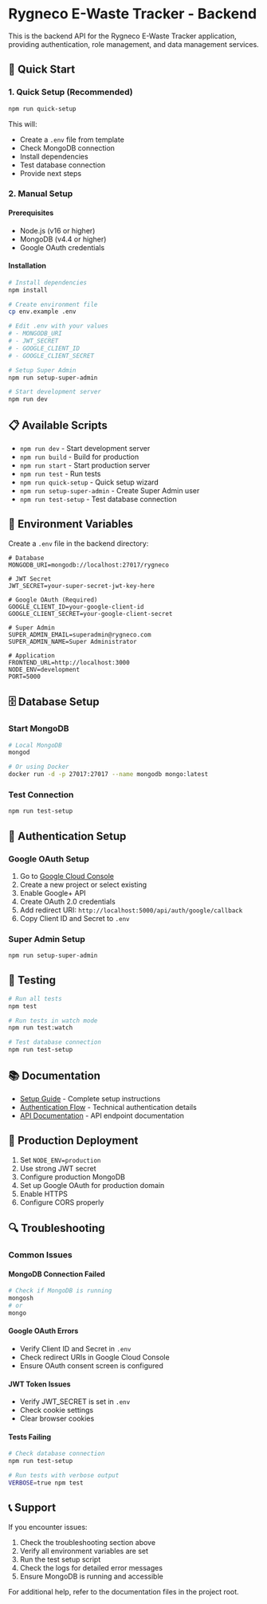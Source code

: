 # Rygneco E-Waste Tracker - Backend

This is the backend API for the Rygneco E-Waste Tracker application, providing authentication, role management, and data management services.

## 🚀 Quick Start

### 1. Quick Setup (Recommended)
```bash
npm run quick-setup
```

This will:
- Create a `.env` file from template
- Check MongoDB connection
- Install dependencies
- Test database connection
- Provide next steps

### 2. Manual Setup

#### Prerequisites
- Node.js (v16 or higher)
- MongoDB (v4.4 or higher)
- Google OAuth credentials

#### Installation
```bash
# Install dependencies
npm install

# Create environment file
cp env.example .env

# Edit .env with your values
# - MONGODB_URI
# - JWT_SECRET
# - GOOGLE_CLIENT_ID
# - GOOGLE_CLIENT_SECRET

# Setup Super Admin
npm run setup-super-admin

# Start development server
npm run dev
```

## 📋 Available Scripts

- `npm run dev` - Start development server
- `npm run build` - Build for production
- `npm run start` - Start production server
- `npm run test` - Run tests
- `npm run quick-setup` - Quick setup wizard
- `npm run setup-super-admin` - Create Super Admin user
- `npm run test-setup` - Test database connection

## 🔧 Environment Variables

Create a `.env` file in the backend directory:

```env
# Database
MONGODB_URI=mongodb://localhost:27017/rygneco

# JWT Secret
JWT_SECRET=your-super-secret-jwt-key-here

# Google OAuth (Required)
GOOGLE_CLIENT_ID=your-google-client-id
GOOGLE_CLIENT_SECRET=your-google-client-secret

# Super Admin
SUPER_ADMIN_EMAIL=superadmin@rygneco.com
SUPER_ADMIN_NAME=Super Administrator

# Application
FRONTEND_URL=http://localhost:3000
NODE_ENV=development
PORT=5000
```

## 🗄️ Database Setup

### Start MongoDB
```bash
# Local MongoDB
mongod

# Or using Docker
docker run -d -p 27017:27017 --name mongodb mongo:latest
```

### Test Connection
```bash
npm run test-setup
```

## 🔐 Authentication Setup

### Google OAuth Setup
1. Go to [Google Cloud Console](https://console.cloud.google.com/)
2. Create a new project or select existing
3. Enable Google+ API
4. Create OAuth 2.0 credentials
5. Add redirect URI: `http://localhost:5000/api/auth/google/callback`
6. Copy Client ID and Secret to `.env`

### Super Admin Setup
```bash
npm run setup-super-admin
```

## 🧪 Testing

```bash
# Run all tests
npm test

# Run tests in watch mode
npm run test:watch

# Test database connection
npm run test-setup
```

## 📚 Documentation

- [Setup Guide](../SETUP_GUIDE.md) - Complete setup instructions
- [Authentication Flow](../AUTHENTICATION_FLOW.md) - Technical authentication details
- [API Documentation](../docs/API.md) - API endpoint documentation

## 🚀 Production Deployment

1. Set `NODE_ENV=production`
2. Use strong JWT secret
3. Configure production MongoDB
4. Set up Google OAuth for production domain
5. Enable HTTPS
6. Configure CORS properly

## 🔍 Troubleshooting

### Common Issues

#### MongoDB Connection Failed
```bash
# Check if MongoDB is running
mongosh
# or
mongo
```

#### Google OAuth Errors
- Verify Client ID and Secret in `.env`
- Check redirect URIs in Google Cloud Console
- Ensure OAuth consent screen is configured

#### JWT Token Issues
- Verify JWT_SECRET is set in `.env`
- Check cookie settings
- Clear browser cookies

#### Tests Failing
```bash
# Check database connection
npm run test-setup

# Run tests with verbose output
VERBOSE=true npm test
```

## 📞 Support

If you encounter issues:
1. Check the troubleshooting section above
2. Verify all environment variables are set
3. Run the test setup script
4. Check the logs for detailed error messages
5. Ensure MongoDB is running and accessible

For additional help, refer to the documentation files in the project root. 